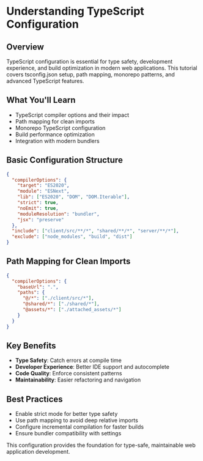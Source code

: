 # Understanding TypeScript Configuration

## Overview

TypeScript configuration is essential for type safety, development experience, and build optimization in modern web applications. This tutorial covers tsconfig.json setup, path mapping, monorepo patterns, and advanced TypeScript features.

## What You'll Learn

- TypeScript compiler options and their impact
- Path mapping for clean imports
- Monorepo TypeScript configuration
- Build performance optimization
- Integration with modern bundlers

## Basic Configuration Structure

```json
{
  "compilerOptions": {
    "target": "ES2020",
    "module": "ESNext", 
    "lib": ["ES2020", "DOM", "DOM.Iterable"],
    "strict": true,
    "noEmit": true,
    "moduleResolution": "bundler",
    "jsx": "preserve"
  },
  "include": ["client/src/**/*", "shared/**/*", "server/**/*"],
  "exclude": ["node_modules", "build", "dist"]
}
```

## Path Mapping for Clean Imports

```json
{
  "compilerOptions": {
    "baseUrl": ".",
    "paths": {
      "@/*": ["./client/src/*"],
      "@shared/*": ["./shared/*"],
      "@assets/*": ["./attached_assets/*"]
    }
  }
}
```

## Key Benefits

- **Type Safety**: Catch errors at compile time
- **Developer Experience**: Better IDE support and autocomplete
- **Code Quality**: Enforce consistent patterns
- **Maintainability**: Easier refactoring and navigation

## Best Practices

- Enable strict mode for better type safety
- Use path mapping to avoid deep relative imports
- Configure incremental compilation for faster builds
- Ensure bundler compatibility with settings

This configuration provides the foundation for type-safe, maintainable web application development.